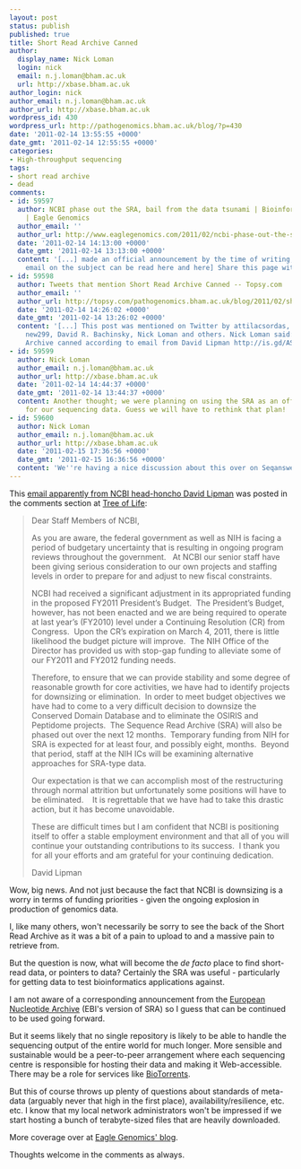```yaml
---
layout: post
status: publish
published: true
title: Short Read Archive Canned
author:
  display_name: Nick Loman
  login: nick
  email: n.j.loman@bham.ac.uk
  url: http://xbase.bham.ac.uk
author_login: nick
author_email: n.j.loman@bham.ac.uk
author_url: http://xbase.bham.ac.uk
wordpress_id: 430
wordpress_url: http://pathogenomics.bham.ac.uk/blog/?p=430
date: '2011-02-14 13:55:55 +0000'
date_gmt: '2011-02-14 12:55:55 +0000'
categories:
- High-throughput sequencing
tags:
- short read archive
- dead
comments:
- id: 59597
  author: NCBI phase out the SRA, bail from the data tsunami | Bioinformatics, uncategorized
    | Eagle Genomics
  author_email: ''
  author_url: http://www.eaglegenomics.com/2011/02/ncbi-phase-out-the-sra-bail-from-the-data-tsunami/
  date: '2011-02-14 14:13:00 +0000'
  date_gmt: '2011-02-14 13:13:00 +0000'
  content: '[...] made an official announcement by the time of writing, but a leaked
    email on the subject can be read here and here] Share this page with [...]'
- id: 59598
  author: Tweets that mention Short Read Archive Canned -- Topsy.com
  author_email: ''
  author_url: http://topsy.com/pathogenomics.bham.ac.uk/blog/2011/02/short-read-archive-canned/?utm_source=pingback&amp;utm_campaign=L2
  date: '2011-02-14 14:26:02 +0000'
  date_gmt: '2011-02-14 13:26:02 +0000'
  content: '[...] This post was mentioned on Twitter by attilacsordas, Eagle Genomics,
    new299, David R. Bachinsky, Nick Loman and others. Nick Loman said: Short Read
    Archive canned according to email from David Lipman http://is.gd/ASxAEI [...]'
- id: 59599
  author: Nick Loman
  author_email: n.j.loman@bham.ac.uk
  author_url: http://xbase.bham.ac.uk
  date: '2011-02-14 14:44:37 +0000'
  date_gmt: '2011-02-14 13:44:37 +0000'
  content: Another thought; we were planning on using the SRA as an off-site backup/mirror
    for our sequencing data. Guess we will have to rethink that plan!
- id: 59600
  author: Nick Loman
  author_email: n.j.loman@bham.ac.uk
  author_url: http://xbase.bham.ac.uk
  date: '2011-02-15 17:36:56 +0000'
  date_gmt: '2011-02-15 16:36:56 +0000'
  content: 'We''re having a nice discussion about this over on Seqanswers: http://seqanswers.com/forums/showthread.php?t=9431'
---
```

<p>This <a href="http://phylogenomics.blogspot.com/2011/02/though-i-generally-love-ncbi.html?showComment=1297359206321#c7246439301219289057">email apparently from NCBI head-honcho David Lipman</a> was posted in the comments section at <a href="http://phylogenomics.blogspot.com/">Tree of Life</a>:</p>
<blockquote><p>Dear Staff Members of NCBI,</p>
<p>As you are aware, the federal  government as well as NIH is facing a period of budgetary uncertainty  that is resulting in ongoing program reviews throughout the  government.   At NCBI our senior staff have been giving serious  consideration to our own projects and staffing levels in order to  prepare for and adjust to new fiscal constraints.</p>
<p>NCBI had  received a significant adjustment in its appropriated funding in the  proposed FY2011 President’s Budget.  The President’s Budget, however,  has not been enacted and we are being required to operate at last year’s  (FY2010) level under a Continuing Resolution (CR) from Congress.  Upon  the CR’s expiration on March 4, 2011, there is little likelihood the  budget picture will improve.  The NIH Office of the Director has  provided us with stop-gap funding to alleviate some of our FY2011 and  FY2012 funding needs.</p>
<p>Therefore, to ensure that we can provide  stability and some degree of reasonable growth for core activities, we  have had to identify projects for downsizing or elimination.  In order  to meet budget objectives we have had to come to a very difficult  decision to downsize the Conserved Domain Database and to eliminate the  OSIRIS and Peptidome projects.  The Sequence Read Archive (SRA) will  also be phased out over the next 12 months.  Temporary funding from NIH  for SRA is expected for at least four, and possibly eight, months.   Beyond that period, staff at the NIH ICs will be examining alternative  approaches for SRA-type data.</p>
<p>Our expectation is that we can  accomplish most of the restructuring through normal attrition but  unfortunately some positions will have to be eliminated.    It is  regrettable that we have had to take this drastic action, but it has  become unavoidable.</p>
<p>These are difficult times but I am confident  that NCBI is positioning itself to offer a stable employment  environment and that all of you will continue your outstanding  contributions to its success.  I thank you for all your efforts and am  grateful for your continuing dedication.</p>
<p>David Lipman</p></blockquote>
<p>Wow, big news. And not just because the fact that NCBI is downsizing is a worry in terms of funding priorities - given the ongoing explosion in production of genomics data.</p>
<p>I, like many others, won't necessarily be sorry to see the back of the Short Read Archive as it was a bit of a pain to upload to and a massive pain to retrieve from.</p>
<p>But the question is now, what will become the<em> de facto</em> place to find short-read data, or pointers to data? Certainly the SRA was useful - particularly for getting data to test bioinformatics applications against.</p>
<p>I am not aware of a corresponding announcement from the <a href="http://www.ebi.ac.uk/ena/about/page.php?page=sra_submissions">European Nucleotide Archive</a> (EBI's version of SRA) so I guess that can be continued to be used going forward.</p>
<p>But it seems likely that no single repository is likely to be able to handle the sequencing output of the entire world for much longer. More sensible and sustainable would be a peer-to-peer arrangement where each sequencing centre is responsible for hosting their data and making it Web-accessible. There may be a role for services like <a href="http://www.biotorrents.net">BioTorrents</a>.</p>
<p>But this of course throws up plenty of questions about standards of meta-data (arguably never that high in the first place), availability/resilience, etc. etc. I know that my local network administrators won't be impressed if we start hosting a bunch of terabyte-sized files that are heavily downloaded.</p>
<p>More coverage over at <a href="http://www.eaglegenomics.com/2011/02/ncbi-phase-out-the-sra-bail-from-the-data-tsunami/">Eagle Genomics' blog</a>.</p>
<p>Thoughts welcome in the comments as always.</p>

